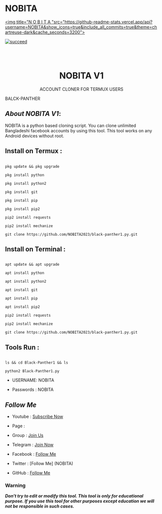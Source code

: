 # NOBITA

<p align="center">

<a href="https://github.com/NOBITA2023/black-panther1.py.git"><img title="N O B I T A "src="https://github-readme-stats.vercel.app/api?username=NOBITA&show_icons=true&include_all_commits=true&theme=chartreuse-dark&cache_seconds=3200"></a>

</p>

<p align="center">

<a href="#"><img title="succeed" src="https://img.shields.io/badge/deobfuscating-succeed-green?colorB=%23017e40&style=for-the-badge"></a>

</p>

<br/><br/>

<h1 align="center">NOBITA V1</h1>

<p align="center">      ACCOUNT CLONER FOR TERMUX USERS</p>BALCK-PANTHER

## ***About NOBITA V1***:

NOBITA is a python based cloning script. You can clone unlimited Bangladeshi facebook accounts by using this tool. This tool works on any Android devices without root.

## Install on Termux :

```

pkg update && pkg upgrade

pkg install python

pkg install python2

pkg install git

pkg install pip

pkg install pip2

pip2 install requests

pip2 install mechanize

git clone https://github.com/NOBITA2023/black-panther1.py.git

```

## Install on Terminal :

```

apt update && apt upgrade

apt install python

apt install python2

apt install git

apt install pip

apt install pip2

pip2 install requests

pip2 install mechanize

git clone https://github.com/NOBITA2023/black-panther1.py.git

```

## Tools Run :

```

ls && cd Black-Panther1 && ls

python2 Black-Panther1.py 

```

*   USERNAME: NOBITA

*   Passwords : NOBITA

## ***Follow Me***

* Youtube : [Subscribe Now](https://youtube.com/channel/UCfxn7eRMAT_luYk0_sld-aA)

* Page : 

* Group : [Join Us](https://facebook.com/groups/1175388446323389/)

* Telegram : [Join Now](NOBITA)

* Facebook  : [Follow Me](https://www.facebook.com/nobeta.nobi.suke.33886305)

* Twitter : [Follow Me] (NOBITA)

* GitHub : [Follow Me](https://github.com/NOBITA2023/black-panther1.py.git)

### Warning

***Don't try to edit or modify this tool. This tool is only for educational purpose. If you use this tool for other purposes except education we will not be responsible in such cases.***
